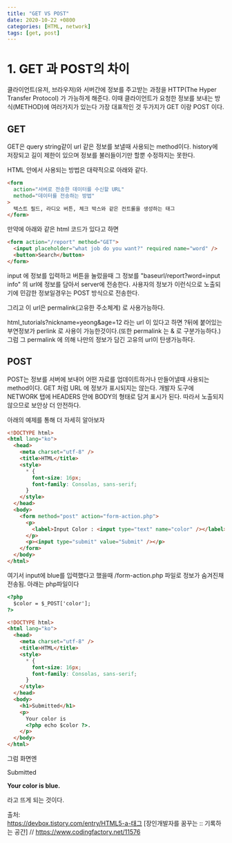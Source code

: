 ```yaml
---
title: "GET VS POST"
date: 2020-10-22 +0800
categories: [HTML, network]
tags: [get, post]
---
```


# 1. GET 과 POST의 차이

클라이언트(유저, 브라우저)와 서버간에 정보를 주고받는 과정을 HTTP(The Hyper Transfer Protocol) 가 가능하게 해준다. 이때 클라이언트가 요청한 정보를 보내는 방식(METHOD)에 여러가지가 있는다 가장 대표적인 것 두가지가 GET 이랑 POST 이다.

## GET

GET은 query string같이 url 같은 정보를 보낼때 사용되는 method이다. history에 저장되고 길이 제한이 있으며 정보를 불러들이기만 할뿐 수정하지는 못한다.

HTML 안에서 사용되는 방법은 대략적으로 아래와 같다.

```html
<form
  action="서버로 전송한 데이터를 수신할 URL"
  method="데이터를 전송하는 방법"
>
  텍스트 필드, 라디오 버튼, 체크 박스와 같은 컨트롤을 생성하는 태그
</form>
```

만약에 아래와 같은 html 코드가 있다고 하면

```html
<form action="/report" method="GET">
  <input placeholder="what job do you want?" required name="word" />
  <button>Search</button>
</form>
```

input 에 정보를 입력하고 버튼을 눌렀을때 그 정보를 "baseurl/report?word=input info" 의 url에 정보를 담아서 server에 전송한다. 사용자의 정보가 이런식으로 노출되기에 민감한 정보일경우는 POST 방식으로 전송한다.

그리고 이 url은 permalink(고유한 주소체계) 로 사용가능하다.

html_tutorials?nickname=yeong&age=12 라는 url 이 있다고 하면 ?뒤에 붙어있는 부연정보가 perlink 로 사용이 가능한것이다.(또한 permalink 는 & 로 구분가능하다.) 그럼 그 permalink 에 의해 나만의 정보가 담긴 고유의 url이 탄생가능하다.

## POST

POST는 정보를 서버에 보내어 어떤 자료를 업데이트하거나 만들어낼때 사용되는 method이다. GET 처럼 URL 에 정보가 표시되지는 않는다. 개발자 도구에 NETWORK 탭에 HEADERS 안에 BODY의 형태로 담겨 표시가 된다. 따라서 노출되지 않으므로 보안상 더 안전하다.

아래의 예제를 통해 더 자세히 알아보자

```html
<!DOCTYPE html>
<html lang="ko">
  <head>
    <meta charset="utf-8" />
    <title>HTML</title>
    <style>
      * {
        font-size: 16px;
        font-family: Consolas, sans-serif;
      }
    </style>
  </head>
  <body>
    <form method="post" action="form-action.php">
      <p>
        <label>Input Color : <input type="text" name="color" /></label>
      </p>
      <p><input type="submit" value="Submit" /></p>
    </form>
  </body>
</html>
```

여기서 input에 blue를 입력했다고 했을때 /form-action.php 파일로 정보가 숨겨진채 전송됨. 아래는 php파일이다

```html
<?php
  $color = $_POST['color']; 
?>

<!DOCTYPE html>
<html lang="ko">
  <head>
    <meta charset="utf-8" />
    <title>HTML</title>
    <style>
      * {
        font-size: 16px;
        font-family: Consolas, sans-serif;
      }
    </style>
  </head>
  <body>
    <h1>Submitted</h1>
    <p>
      Your color is
      <?php echo $color ?>.
    </p>
  </body>
</html>
```

그럼 화면엔

Submitted

**Your color is blue.**

라고 뜨게 되는 것이다.

출처:  
 https://devbox.tistory.com/entry/HTML5-a-태그 [장인개발자를 꿈꾸는 :: 기록하는 공간] //
https://www.codingfactory.net/11576
